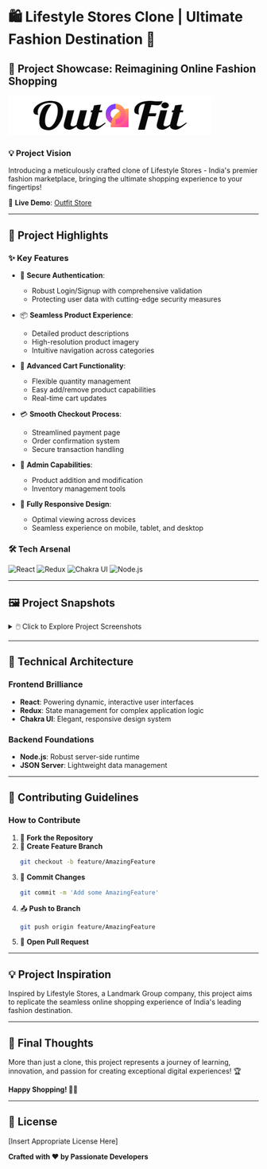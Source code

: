# 🛍️ Lifestyle Stores Clone | Ultimate Fashion Destination 👗

## 🌟 Project Showcase: Reimagining Online Fashion Shopping

![Project Logo](https://github.com/deepakpatil26/spiffy-farm-6274/blob/main/src/Asssets/logo2.png)

### 💡 Project Vision

Introducing a meticulously crafted clone of Lifestyle Stores - India's premier fashion marketplace, bringing the ultimate shopping experience to your fingertips!

🔗 **Live Demo**: [Outfit Store](https://spiffy-farm-6274-5t7yai1er-deepakpatil26s-projects.vercel.app/)

---

## 🚀 Project Highlights

### ✨ Key Features

- 🔐 **Secure Authentication**:

  - Robust Login/Signup with comprehensive validation
  - Protecting user data with cutting-edge security measures

- 📦 **Seamless Product Experience**:

  - Detailed product descriptions
  - High-resolution product imagery
  - Intuitive navigation across categories

- 🛒 **Advanced Cart Functionality**:

  - Flexible quantity management
  - Easy add/remove product capabilities
  - Real-time cart updates

- 💳 **Smooth Checkout Process**:

  - Streamlined payment page
  - Order confirmation system
  - Secure transaction handling

- 👑 **Admin Capabilities**:

  - Product addition and modification
  - Inventory management tools

- 📱 **Fully Responsive Design**:
  - Optimal viewing across devices
  - Seamless experience on mobile, tablet, and desktop

### 🛠 Tech Arsenal

![React](https://img.shields.io/badge/React-20232A?style=for-the-badge&logo=react&logoColor=61DAFB)
![Redux](https://img.shields.io/badge/Redux-593D88?style=for-the-badge&logo=redux&logoColor=white)
![Chakra UI](https://img.shields.io/badge/Chakra--UI-319795?style=for-the-badge&logo=chakra-ui&logoColor=white)
![Node.js](https://img.shields.io/badge/Node.js-43853D?style=for-the-badge&logo=node.js&logoColor=white)

---

## 🖼️ Project Snapshots

<details>
<summary>🖱️ Click to Explore Project Screenshots</summary>

### 🏠 Homepage

![Homepage](https://user-images.githubusercontent.com/94694221/230531061-518219f4-c2f9-4dd7-910e-8313201a7d68.png)

### 👚 Product Categories

![Product Categories](https://user-images.githubusercontent.com/94694221/230531033-12cfa086-a87c-4bdf-ac33-50ba18765cac.png)

### 🔍 Product Details

![Product Details](https://user-images.githubusercontent.com/91380941/229769911-813db0f5-375a-4242-a311-384c917c3c7b.png)

### 🛒 Shopping Cart

![Shopping Cart](https://user-images.githubusercontent.com/94694221/230530957-acd9dc18-5658-4f8f-a18a-6dbf6ee5cd0c.png)

### 💳 Checkout Process

![Checkout](https://user-images.githubusercontent.com/94694221/230530999-b5719a21-dcf7-4ad2-a365-3f5363bb4738.png)

### 👤 User Authentication

![User Authentication](https://user-images.githubusercontent.com/94694221/230531016-5468e0e9-c368-4fd2-ae6d-52b54bb25c28.png)

### 🏷️ Final Order Confirmation

![Order Confirmation](https://user-images.githubusercontent.com/94694221/230531109-4f55952e-e0b8-4254-ad7e-933937152057.png)

</details>

---

## 🔧 Technical Architecture

### Frontend Brilliance

- **React**: Powering dynamic, interactive user interfaces
- **Redux**: State management for complex application logic
- **Chakra UI**: Elegant, responsive design system

### Backend Foundations

- **Node.js**: Robust server-side runtime
- **JSON Server**: Lightweight data management

---

## 🤝 Contributing Guidelines

### How to Contribute

1. 🍴 **Fork the Repository**
2. 🌿 **Create Feature Branch**
   ```bash
   git checkout -b feature/AmazingFeature
   ```
3. 💾 **Commit Changes**
   ```bash
   git commit -m 'Add some AmazingFeature'
   ```
4. 📤 **Push to Branch**
   ```bash
   git push origin feature/AmazingFeature
   ```
5. 🔀 **Open Pull Request**

---

## 💡 Project Inspiration

Inspired by Lifestyle Stores, a Landmark Group company, this project aims to replicate the seamless online shopping experience of India's leading fashion destination.

---

## 🌈 Final Thoughts

More than just a clone, this project represents a journey of learning, innovation, and passion for creating exceptional digital experiences! 🏆

**Happy Shopping! 👗🛒**

---

## 📜 License

[Insert Appropriate License Here]

**Crafted with ❤️ by Passionate Developers**
